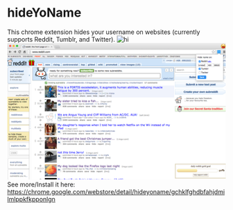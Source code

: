 hideYoName
==========

This chrome extension hides your username on websites (currently supports Reddit, Tumblr, and Twitter). 
![hi](tumblr.png "Tumblr")
![hi](reddit2.png "Reddit")
See more/Install it here: https://chrome.google.com/webstore/detail/hideyoname/gchklfghdbfahjdmilmlppkfkpponlgn
